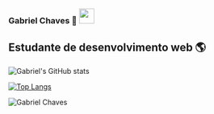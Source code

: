 ### Gabriel Chaves :book: <img src="https://raw.githubusercontent.com/MartinHeinz/MartinHeinz/master/wave.gif" width="30px">

## Estudante de desenvolvimento web :earth_americas:	

![Gabriel's GitHub stats](https://github-readme-stats.vercel.app/api?username=Gabriel-Chaves-Dev&show_icons=true&theme=radical)

[![Top Langs](https://github-readme-stats.vercel.app/api/top-langs/?username=anuraghazra&layout=compact)](https://github.com/anuraghazra/github-readme-stats&theme=gotham)

<img align="left" src="https://github-readme-stats.vercel.app/api/top-langs?username=Gabriel-Chaves-Dev&theme=gotham&show_icons=true&locale=en&layout=compact" alt="Gabriel Chaves"  /></p>
